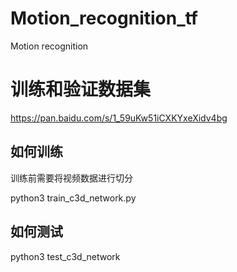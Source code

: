 # Motion_recognition_tf
Motion recognition

# 训练和验证数据集
https://pan.baidu.com/s/1_59uKw51iCXKYxeXidv4bg

## 如何训练
训练前需要将视频数据进行切分

python3 train_c3d_network.py

## 如何测试
python3 test_c3d_network

